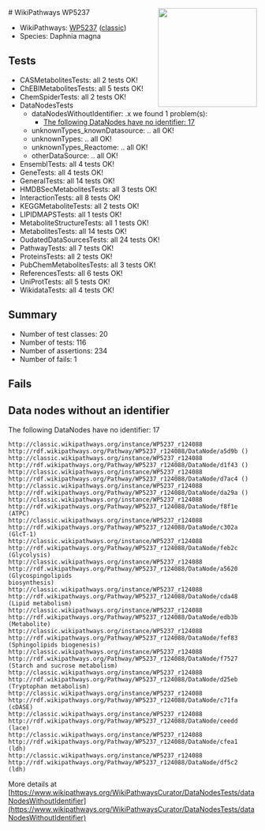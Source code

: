 <img style="float: right; width: 200px" src="https://upload.wikimedia.org/wikipedia/commons/thumb/8/83/Wplogo_with_text_500.png/640px-Wplogo_with_text_500.png" />
# WikiPathways WP5237

* WikiPathways: [WP5237](https://wikipathways.org/pathways/WP5237) ([classic](https://classic.wikipathways.org/instance/WP5237))
* Species: Daphnia magna
## Tests
* CASMetabolitesTests: all 2 tests OK!
* ChEBIMetabolitesTests: all 5 tests OK!
* ChemSpiderTests: all 2 tests OK!
* DataNodesTests
    * dataNodesWithoutIdentifier: .x we found 1 problem(s):
        * [The following DataNodes have no identifier: 17](#8792c497)
    * unknownTypes_knownDatasource: .. all OK!
    * unknownTypes: .. all OK!
    * unknownTypes_Reactome: .. all OK!
    * otherDataSource: .. all OK!
* EnsemblTests: all 4 tests OK!
* GeneTests: all 4 tests OK!
* GeneralTests: all 14 tests OK!
* HMDBSecMetabolitesTests: all 3 tests OK!
* InteractionTests: all 8 tests OK!
* KEGGMetaboliteTests: all 2 tests OK!
* LIPIDMAPSTests: all 1 tests OK!
* MetaboliteStructureTests: all 1 tests OK!
* MetabolitesTests: all 14 tests OK!
* OudatedDataSourcesTests: all 24 tests OK!
* PathwayTests: all 7 tests OK!
* ProteinsTests: all 2 tests OK!
* PubChemMetabolitesTests: all 3 tests OK!
* ReferencesTests: all 6 tests OK!
* UniProtTests: all 5 tests OK!
* WikidataTests: all 4 tests OK!


## Summary

* Number of test classes: 20
* Number of tests: 116
* Number of assertions: 234
* Number of fails: 1

## Fails

<a name="8792c497" />

## Data nodes without an identifier

The following DataNodes have no identifier: 17
```
http://classic.wikipathways.org/instance/WP5237_r124088 http://rdf.wikipathways.org/Pathway/WP5237_r124088/DataNode/a5d9b ()
http://classic.wikipathways.org/instance/WP5237_r124088 http://rdf.wikipathways.org/Pathway/WP5237_r124088/DataNode/d1f43 ()
http://classic.wikipathways.org/instance/WP5237_r124088 http://rdf.wikipathways.org/Pathway/WP5237_r124088/DataNode/d7ac4 ()
http://classic.wikipathways.org/instance/WP5237_r124088 http://rdf.wikipathways.org/Pathway/WP5237_r124088/DataNode/da29a ()
http://classic.wikipathways.org/instance/WP5237_r124088 http://rdf.wikipathways.org/Pathway/WP5237_r124088/DataNode/f8f1e (ATPC)
http://classic.wikipathways.org/instance/WP5237_r124088 http://rdf.wikipathways.org/Pathway/WP5237_r124088/DataNode/c302a (GlcT-1)
http://classic.wikipathways.org/instance/WP5237_r124088 http://rdf.wikipathways.org/Pathway/WP5237_r124088/DataNode/feb2c (Glycolysis)
http://classic.wikipathways.org/instance/WP5237_r124088 http://rdf.wikipathways.org/Pathway/WP5237_r124088/DataNode/a5620 (Glycospingolipids
biosynthesis)
http://classic.wikipathways.org/instance/WP5237_r124088 http://rdf.wikipathways.org/Pathway/WP5237_r124088/DataNode/cda48 (Lipid metabolism)
http://classic.wikipathways.org/instance/WP5237_r124088 http://rdf.wikipathways.org/Pathway/WP5237_r124088/DataNode/edb3b (Metabolite)
http://classic.wikipathways.org/instance/WP5237_r124088 http://rdf.wikipathways.org/Pathway/WP5237_r124088/DataNode/fef83 (Sphingolipids biogenesis)
http://classic.wikipathways.org/instance/WP5237_r124088 http://rdf.wikipathways.org/Pathway/WP5237_r124088/DataNode/f7527 (Starch and sucrose metabolism)
http://classic.wikipathways.org/instance/WP5237_r124088 http://rdf.wikipathways.org/Pathway/WP5237_r124088/DataNode/d25eb (Tryptophan metabolism)
http://classic.wikipathways.org/instance/WP5237_r124088 http://rdf.wikipathways.org/Pathway/WP5237_r124088/DataNode/c71fa (cDASE)
http://classic.wikipathways.org/instance/WP5237_r124088 http://rdf.wikipathways.org/Pathway/WP5237_r124088/DataNode/ceedd (lace)
http://classic.wikipathways.org/instance/WP5237_r124088 http://rdf.wikipathways.org/Pathway/WP5237_r124088/DataNode/cfea1 (ldh)
http://classic.wikipathways.org/instance/WP5237_r124088 http://rdf.wikipathways.org/Pathway/WP5237_r124088/DataNode/df5c2 (ldh)
```

More details at [https://www.wikipathways.org/WikiPathwaysCurator/DataNodesTests/dataNodesWithoutIdentifier](https://www.wikipathways.org/WikiPathwaysCurator/DataNodesTests/dataNodesWithoutIdentifier)

